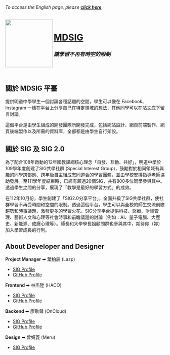 <br>

  *To access the English page, please* [***click here***](./README_en-US.md)
  
</br>

<a href="https://sig.mingdao.edu.tw">
  <img src="https://github.com/MingdaoSIG/.github/assets/75195127/1430b5f4-d142-4bf9-bbf4-779c31da6640" align="left" height="150px"/>
</a>

# [MDSIG](https://sig.mingdao.edu.tw)
### ***讓學習不再有時空的限制***

<br></br>

## 關於 MDSIG 平臺
提供明道中學學生一個討論各種話題的空間，學生可以像在 Facebook、Instagram 一樣在平台上分享自己在特定領域的想法，其他同學可以在貼文底下留言討論。

這個平台是由學生組成的開發團隊所開發完成，包括網站設計、網頁前端製作、網頁後端製作以及所需的資料庫，全部都是由學生自行架設。

## 關於 SIG 及 SIG 2.0
為了配合108年啟動的12年國教課綱核心理念「自發、互動、共好」，明道中學於109學年度創建了SIG共學社群 (Special Interest Group)，鼓勵對於相同領域有興趣的同學跨部別、跨年級自主組成志同道合的學習團體，並由學校安排指導老師協助發展。至111學年度結束時，已經有超過20個SIG，共有800多位同學參與其中。透過學生之間的分享，展現了「教學是最好的學習方式」的成效。

在112年10月份，學生創建了「SIG2.0分享平台」，全面升級了SIG共學社群，使社群學習不再受時間和空間的限制。透過這個平台，學生可以與全校的師生交流前瞻趨勢和時事議題，激發更多的學習火花。SIG分享平台提供科技、醫療、財經管理、藝術人文和心理等社會時事和前瞻議題的討論（例如：AI、量子電腦、大歷史、新能源、成癮心理等）。師長和大學學長姐顧問群也參與其中，期待你（妳）加入學習成長的行列。

## About Developer and Designer
**Project Manager** ➡ 葉柏辰 (Lazp)
- [SIG Profile](https://sig.mingdao.edu.tw/@lazp)
- [GitHub Profile](https://github.com/banahaker)

**Frontend** ➡ 林杰陞 (HACO)
- [SIG Profile](https://sig.mingdao.edu.tw/@haco)
- [GitHub Profile](https://github.com/HACO8888)

**Backend** ➡ 廖耿鋒 (OnCloud)
- [SIG Profile](https://sig.mingdao.edu.tw/@oncloud)
- [GitHub Profile](https://github.com/OnCloud125252)

**Design** ➡ 曾妍菱 (Meru)
- [SIG Profile](https://sig.mingdao.edu.tw/@meru)
